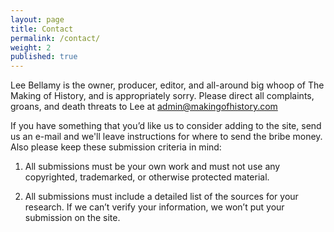 ```yaml
---
layout: page
title: Contact
permalink: /contact/
weight: 2
published: true
---
```


Lee Bellamy is the owner, producer, editor, and all-around big whoop of The Making of History, and is appropriately sorry. Please direct all complaints, groans, and death threats to Lee at admin@makingofhistory.com

If you have something that you’d like us to consider adding to the site, send us an e-mail and we'll leave instructions for where to send the bribe money. Also please keep these submission criteria in mind:

1. All submissions must be your own work and must not use any copyrighted, trademarked, or otherwise protected material. 

2. All submissions must include a detailed list of the sources for your research. If we can’t verify your information, we won’t put your submission on the site.